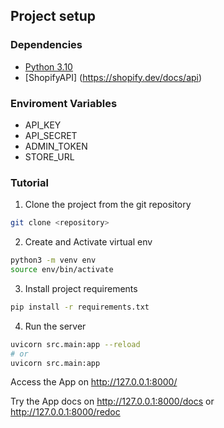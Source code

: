 ## Project setup

### Dependencies
- [Python 3.10](https://www.python.org/downloads/release/python-3100/)
- [ShopifyAPI] (https://shopify.dev/docs/api)

### Enviroment Variables
- API_KEY
- API_SECRET
- ADMIN_TOKEN
- STORE_URL

### Tutorial

1. Clone the project from the git repository
```bash
git clone <repository>
```

2. Create and Activate virtual env
```bash
python3 -m venv env
source env/bin/activate
``` 

3. Install project requirements
```bash
pip install -r requirements.txt
```

4. Run the server
```bash
uvicorn src.main:app --reload
# or
uvicorn src.main:app
```

Access the App on http://127.0.0.1:8000/


Try the App docs on http://127.0.0.1:8000/docs or http://127.0.0.1:8000/redoc